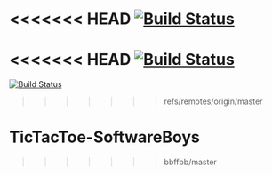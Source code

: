 <<<<<<< HEAD
[![Build Status](https://magnum.travis-ci.com/eythorsnaer/TicTacToe-SoftwareBoys.svg?token=xLTUxUoAa8TNZ9sKmYTN)](https://magnum.travis-ci.com/eythorsnaer/TicTacToe-SoftwareBoys)
=======
<<<<<<< HEAD
 [![Build Status](https://magnum.travis-ci.com/bbffbb/TicTacToe-SoftwareBoys.svg)](https://magnum.travis-ci.com/bbffbb/TicTacToe-SoftwareBoys)
=======
 [![Build Status](https://travis-ci.com/bbffbb/TicTacToe-SoftwareBoys.svg)](https://travis-ci.com/bbffbb/TicTacToe-SoftwareBoys)
>>>>>>> refs/remotes/origin/master

# TicTacToe-SoftwareBoys
>>>>>>> bbffbb/master
